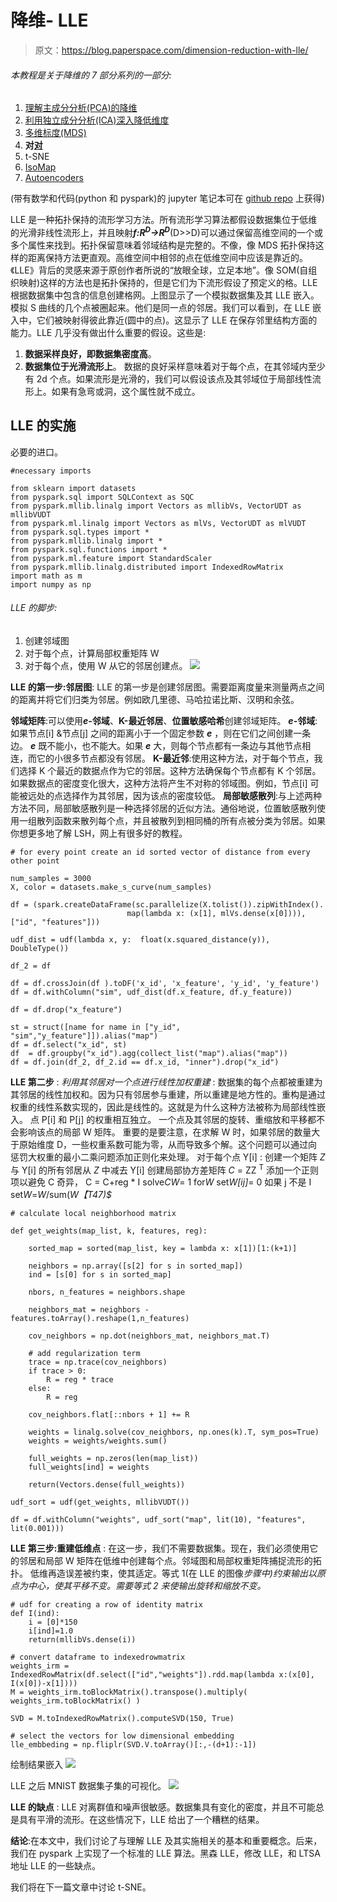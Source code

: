 # 降维- LLE

> 原文：<https://blog.paperspace.com/dimension-reduction-with-lle/>

###### 本教程是关于降维的 7 部分系列的一部分:

1.  [理解主成分分析(PCA)的降维](https://blog.paperspace.com/dimension-reduction-with-principal-component-analysis/)
2.  [利用独立成分分析(ICA)深入降低维度](https://blog.paperspace.com/dimension-reduction-with-independent-components-analysis/)
3.  [多维标度(MDS)](https://blog.paperspace.com/dimension-reduction-with-multi-dimension-scaling/)
4.  **对[对](https://blog.paperspace.com/dimension-reduction-with-lle)**
5.  t-SNE
6.  [IsoMap](https://blog.paperspace.com/dimension-reduction-with-isomap)
7.  [Autoencoders](https://blog.paperspace.com/dimension-reduction-with-autoencoders)

(带有数学和代码(python 和 pyspark)的 jupyter 笔记本可在 [github repo](https://github.com/asdspal/dimRed) 上获得)

LLE 是一种拓扑保持的流形学习方法。所有流形学习算法都假设数据集位于低维的光滑非线性流形上，并且映射***f:R<sup>D</sup>->R<sup>D</sup>***(D>>D)可以通过保留高维空间的一个或多个属性来找到。拓扑保留意味着邻域结构是完整的。不像，像 MDS 拓扑保持这样的距离保持方法更直观。高维空间中相邻的点在低维空间中应该是靠近的。《LLE》背后的灵感来源于原创作者所说的“放眼全球，立足本地”。像 SOM(自组织映射)这样的方法也是拓扑保持的，但是它们为下流形假设了预定义的格。LLE 根据数据集中包含的信息创建格网。上图显示了一个模拟数据集及其 LLE 嵌入。模拟 S 曲线的几个点被圈起来。他们是同一点的邻居。我们可以看到，在 LLE 嵌入中，它们被映射得彼此靠近(圆中的点)。这显示了 LLE 在保存邻里结构方面的能力。LLE 几乎没有做出什么重要的假设。这些是:

1.  **数据采样良好，即数据集密度高**。
2.  **数据集位于光滑流形上**。
    数据的良好采样意味着对于每个点，在其邻域内至少有 2d 个点。如果流形是光滑的，我们可以假设该点及其邻域位于局部线性流形上。如果有急弯或洞，这个属性就不成立。

## LLE 的实施

必要的进口。

```
#necessary imports

from sklearn import datasets
from pyspark.sql import SQLContext as SQC
from pyspark.mllib.linalg import Vectors as mllibVs, VectorUDT as mllibVUDT
from pyspark.ml.linalg import Vectors as mlVs, VectorUDT as mlVUDT
from pyspark.sql.types import *
from pyspark.mllib.linalg import *
from pyspark.sql.functions import *
from pyspark.ml.feature import StandardScaler
from pyspark.mllib.linalg.distributed import IndexedRowMatrix
import math as m
import numpy as np 
```

###### LLE 的脚步:

1.  创建邻域图
2.  对于每个点，计算局部权重矩阵 W
3.  对于每个点，使用 W 从它的邻居创建点。
    ![](img/47813a2dd38f43f230d77a6dcb703bcd.png)

**LLE 的第一步:邻居图**:
LLE 的第一步是创建邻居图。需要距离度量来测量两点之间的距离并将它们归类为邻居。例如欧几里德、马哈拉诺比斯、汉明和余弦。

**邻域矩阵**:可以使用***e*-邻域**、**K-最近邻居**、**位置敏感哈希**创建邻域矩阵。
***e*-邻域**:如果节点[i] &节点[j] 之间的距离小于一个固定参数 ***e*** ，则在它们之间创建一条边。 ***e*** 既不能小，也不能大。如果 ***e*** 大，则每个节点都有一条边与其他节点相连，而它的小很多节点都没有邻居。
**K-最近邻**:使用这种方法，对于每个节点，我们选择 K 个最近的数据点作为它的邻居。这种方法确保每个节点都有 K 个邻居。如果数据点的密度变化很大，这种方法将产生不对称的邻域图。例如，节点[i] 可能被远处的点选择作为其邻居，因为该点的密度较低。
**局部敏感散列**:与上述两种方法不同，局部敏感散列是一种选择邻居的近似方法。通俗地说，位置敏感散列使用一组散列函数来散列每个点，并且被散列到相同桶的所有点被分类为邻居。如果你想更多地了解 LSH，网上有很多好的教程。

```
# for every point create an id sorted vector of distance from every other point

num_samples = 3000
X, color = datasets.make_s_curve(num_samples)

df = (spark.createDataFrame(sc.parallelize(X.tolist()).zipWithIndex().
                          map(lambda x: (x[1], mlVs.dense(x[0]))), ["id", "features"]))    

udf_dist = udf(lambda x, y:  float(x.squared_distance(y)), DoubleType())

df_2 = df

df = df.crossJoin(df ).toDF('x_id', 'x_feature', 'y_id', 'y_feature')
df = df.withColumn("sim", udf_dist(df.x_feature, df.y_feature))

df = df.drop("x_feature")

st = struct([name for name in ["y_id", "sim","y_feature"]]).alias("map")
df = df.select("x_id", st)
df  = df.groupby("x_id").agg(collect_list("map").alias("map"))
df = df.join(df_2, df_2.id == df.x_id, "inner").drop("x_id") 
```

**LLE 第二步** : *利用其邻居对一个点进行线性加权重建* :
数据集的每个点都被重建为其邻居的线性加权和。因为只有邻居参与重建，所以重建是地方性的。重构是通过权重的线性系数实现的，因此是线性的。这就是为什么这种方法被称为局部线性嵌入。
点 P[i] 和 P[j] 的权重相互独立。
一个点及其邻居的旋转、重缩放和平移都不会影响该点的局部 W 矩阵。
重要的是要注意，在求解 W 时，如果邻居的数量大于原始维度 D，一些权重系数可能为零，从而导致多个解。这个问题可以通过向惩罚大权重的最小二乘问题添加正则化来处理。
对于每个点 Y[i] :
创建一个矩阵 *Z* 与 Y[i]
的所有邻居从 *Z*
中减去 Y[i] 创建局部协方差矩阵 *C* = ZZ <sup>T</sup>
添加一个正则项以避免 C 奇异， C = C+reg * I
solve*CW*= 1 for*W*
set*W[ij]*= 0 如果 j 不是 I
set*W*=*W*/sum(*W【T47)$*

```
# calculate local neighborhood matrix

def get_weights(map_list, k, features, reg):

    sorted_map = sorted(map_list, key = lambda x: x[1])[1:(k+1)]

    neighbors = np.array([s[2] for s in sorted_map])
    ind = [s[0] for s in sorted_map]

    nbors, n_features = neighbors.shape

    neighbors_mat = neighbors - features.toArray().reshape(1,n_features)

    cov_neighbors = np.dot(neighbors_mat, neighbors_mat.T)

    # add regularization term
    trace = np.trace(cov_neighbors)
    if trace > 0:
        R = reg * trace
    else:
        R = reg

    cov_neighbors.flat[::nbors + 1] += R

    weights = linalg.solve(cov_neighbors, np.ones(k).T, sym_pos=True)
    weights = weights/weights.sum()

    full_weights = np.zeros(len(map_list))
    full_weights[ind] = weights

    return(Vectors.dense(full_weights))

udf_sort = udf(get_weights, mllibVUDT())

df = df.withColumn("weights", udf_sort("map", lit(10), "features", lit(0.001))) 
```

**LLE 第三步:重建低维点** :
在这一步，我们不需要数据集。现在，我们必须使用它的邻居和局部 W 矩阵在低维中创建每个点。邻域图和局部权重矩阵捕捉流形的拓扑。
低维再造误差被约束，使其适定。等式 1(在 LLE 的图像*步骤中)约束输出以原点为中心，使其平移不变。需要等式 2 来使输出旋转和缩放不变。*

```
# udf for creating a row of identity matrix 
def I(ind):
    i = [0]*150
    i[ind]=1.0
    return(mllibVs.dense(i))

# convert dataframe to indexedrowmatrix
weights_irm = IndexedRowMatrix(df.select(["id","weights"]).rdd.map(lambda x:(x[0],  I(x[0])-x[1])))
M = weights_irm.toBlockMatrix().transpose().multiply( weights_irm.toBlockMatrix() )

SVD = M.toIndexedRowMatrix().computeSVD(150, True)

# select the vectors for low dimensional embedding
lle_embbeding = np.fliplr(SVD.V.toArray()[:,-(d+1):-1]) 
```

绘制结果嵌入
![](img/09204a3a50b1bfb56e054239484d3b76.png)

LLE 之后 MNIST 数据集子集的可视化。
![](img/b9e7e66cff06804011c27b294682f53d.png)

**LLE 的缺点** :
LLE 对离群值和噪声很敏感。数据集具有变化的密度，并且不可能总是具有平滑的流形。在这些情况下，LLE 给出了一个糟糕的结果。

**结论**:在本文中，我们讨论了与理解 LLE 及其实施相关的基本和重要概念。后来，我们在 pyspark 上实现了一个标准的 LLE 算法。黑森 LLE，修改 LLE，和 LTSA 地址 LLE 的一些缺点。

我们将在下一篇文章中讨论 t-SNE。